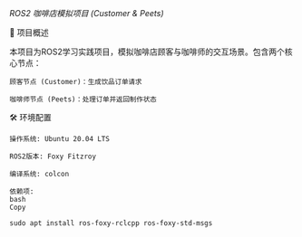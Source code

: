 *ROS2 咖啡店模拟项目 (Customer & Peets)*

📖 项目概述

本项目为ROS2学习实践项目，模拟咖啡店顾客与咖啡师的交互场景。包含两个核心节点：

    顾客节点 (Customer)：生成饮品订单请求

    咖啡师节点 (Peets)：处理订单并返回制作状态

🛠️ 环境配置

    操作系统: Ubuntu 20.04 LTS

    ROS2版本: Foxy Fitzroy

    编译系统: colcon

    依赖项:
    bash
    Copy

    sudo apt install ros-foxy-rclcpp ros-foxy-std-msgs
